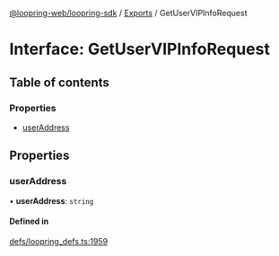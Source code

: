 [@loopring-web/loopring-sdk](../README.md) / [Exports](../modules.md) / GetUserVIPInfoRequest

# Interface: GetUserVIPInfoRequest

## Table of contents

### Properties

- [userAddress](GetUserVIPInfoRequest.md#useraddress)

## Properties

### userAddress

• **userAddress**: `string`

#### Defined in

[defs/loopring_defs.ts:1959](https://github.com/Loopring/loopring_sdk/blob/cd42b57/src/defs/loopring_defs.ts#L1959)
